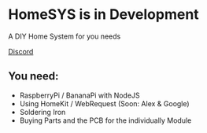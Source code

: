 # HomeSYS is in Development
  A DIY Home System for you needs
  
   [Discord](https://discord.gg/9GHYtuu)
 
## You need:

 - RaspberryPi / BananaPi with NodeJS
 - Using HomeKit / WebRequest (Soon: Alex & Google)
 - Soldering Iron
 - Buying Parts and the PCB for the individually Module

 
